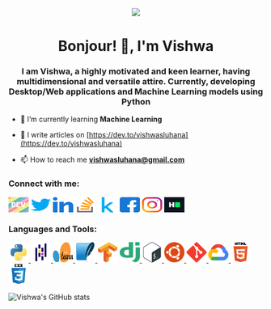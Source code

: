 <p align="center">
  <img src="https://readme-typing-svg.herokuapp.com/?color=%2336BCF7&size=24&center=true&vCenter=true&width=500&height=100&lines=Greetings+and+Salutations!+👋;Welcome+to+my+profile!+🙌;Eat+Sleep+Code+Repeat+💻">
</p>
  
<h1 align="center">Bonjour! 👋, I'm Vishwa</h1>
<h3 align="center">I am Vishwa, a highly motivated and keen learner, having multidimensional and versatile attire. Currently, developing Desktop/Web applications and Machine Learning models using Python</h3>

- 🌱 I’m currently learning **Machine Learning**

- 📝 I write articles on [https://dev.to/vishwasluhana](https://dev.to/vishwasluhana)

- 📫 How to reach me **vishwasluhana@gmail.com**

<h3 align="left">Connect with me:</h3>
<p align="left">
<a href="https://dev.to/vishwasluhana" target="blank"><img align="center" src="icons/devto.svg" alt="vishwasluhana" height="30" width="40" /></a>
<a href="https://twitter.com/vixvos" target="blank"><img align="center" src="icons/twitter.svg" alt="vixvos" height="30" width="40" /></a>
<a href="https://linkedin.com/in/vishwa-mittar-b1980b201" target="blank"><img align="center" src="icons/linked-in.svg" alt="vishwa-mittar-b1980b201" height="30" width="40" /></a>
<a href="https://stackoverflow.com/users/11834577" target="blank"><img align="center" src="icons/stack-overflow.svg" alt="11834577" height="30" width="40" /></a>
<a href="https://kaggle.com/vishwasluhana" target="blank"><img align="center" src="icons/kaggle.svg" alt="vishwasluhana" height="30" width="40" /></a>
<a href="https://fb.com/luhanavishwas" target="blank"><img align="center" src="icons/facebook.svg" alt="luhanavishwas" height="30" width="40" /></a>
<a href="https://instagram.com/vishwas_luhana" target="blank"><img align="center" src="icons/instagram.svg" alt="vishwas_luhana" height="30" width="40" /></a>
<a href="https://www.hackerrank.com/vishwasluhana" target="blank"><img align="center" src="icons/hackerrank.svg" alt="vishwasluhana" height="30" width="40" /></a>
</p>

<h3 align="left">Languages and Tools:</h3>
<p align="left">
<a href="https://www.python.org" target="_blank" rel="noreferrer"> <img src="icons/python.svg" alt="python" width="40" height="40"/> </a>
<a href="https://pandas.pydata.org/" target="_blank" rel="noreferrer"> <img src="icons/pandas.svg" alt="pandas" width="40" height="40"/> </a>
<a href="https://scikit-learn.org/" target="_blank" rel="noreferrer"> <img src="icons/scikit_learn.svg" alt="scikit_learn" width="40" height="40"/> </a>
<a href="https://www.sqlite.org/" target="_blank" rel="noreferrer"> <img src="icons/sqlite.svg" alt="sqlite" width="40" height="40"/> </a>
<a href="https://www.tensorflow.org" target="_blank" rel="noreferrer"> <img src="icons/tensorflow.svg" alt="tensorflow" width="40" height="40"/></a>
<a href="https://www.djangoproject.com/" target="_blank" rel="noreferrer"> <img src="icons/django.svg" alt="django" width="40" height="40"/> </a>
<a href="https://www.gnu.org/software/bash/" target="_blank" rel="noreferrer"> <img src="icons/bash.svg" alt="bash" width="40" height="40"/> </a>
<a href="https://ubuntu.com/" target="_blank" rel="noreferrer"> <img src="icons/ubuntu.svg" alt="ubuntu" width="40" height="40"/> </a>
<a href="https://git-scm.com/" target="_blank" rel="noreferrer"> <img src="icons/git-scm.svg" alt="git" width="40" height="40"/> </a>
<a href="https://cloud.google.com" target="_blank" rel="noreferrer"> <img src="icons/google_cloud.svg" alt="gcp" width="40" height="40"/> </a>
<a href="https://www.w3.org/html/" target="_blank" rel="noreferrer"> <img src="icons/html5.svg" alt="html5" width="40" height="40"/> </a>
<a href="https://devdocs.io/css/" target="_blank" rel="noreferrer"> <img src="icons/css3.svg" alt="css3" width="40" height="40"/> </a>
</p>

![Vishwa's GitHub stats](https://github-readme-stats.vercel.app/api?username=vishwasluhana&theme=github_dark&show_icons=true)
